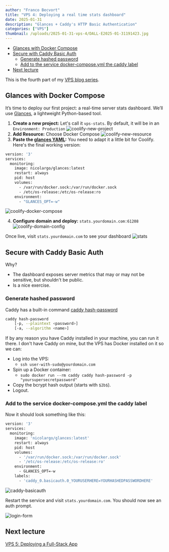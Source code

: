 ```yaml
---
author: "Franco Becvort"
title: "VPS 4: Deploying a real time stats dashboard"
date: 2025-01-31
description: "Glances + Caddy's HTTP Basic Authentication"
categories: ["VPS"]
thumbnail: /uploads/2025-01-31-vps-4/DALL·E2025-01-31191423.jpg
---
```


<!-- TOC -->
  * [Glances with Docker Compose](#glances-with-docker-compose)
  * [Secure with Caddy Basic Auth](#secure-with-caddy-basic-auth)
    * [Generate hashed password](#generate-hashed-password)
    * [Add to the service docker-compose.yml the caddy label](#add-to-the-service-docker-composeyml-the-caddy-label)
  * [Next lecture](#next-lecture)
<!-- TOC -->

This is the fourth part of my [VPS blog series](/en/categories/vps/).

## Glances with Docker Compose

It’s time to deploy our first project: a real-time server stats dashboard. We’ll use [Glances](https://nicolargo.github.io/glances/), a lightweight Python-based tool.

1. **Create a new project:** Let's call it `vps-stats`. By default, it will be in an `Environment: Production`
    ![coolify-new-project](/uploads/2025-01-31-vps-4/coolify-new-project.png)
2. **Add Resource:** Choose Docker Compose
    ![coolify-new-resource](/uploads/2025-01-31-vps-4/coolify-new-resource.png)
3. **Paste the [glances YAML](https://github.com/nicolargo/glances/blob/develop/docs/docker.rst):** You need to adapt it a little bit for Coolify. Here's the final working version:

```Dockerfile
version: '3'
services:
  monitoring:
    image: nicolargo/glances:latest
    restart: always
    pid: host
    volumes:
      - /var/run/docker.sock:/var/run/docker.sock
      - /etc/os-release:/etc/os-release:ro
    environment:
      - "GLANCES_OPT=-w"
```
![coolify-docker-compose](/uploads/2025-01-31-vps-4/coolify-docker-compose.png)

4. **Configure domain and deploy:** `stats.yourdomain.com:61208`
   ![coolify-domain-config](/uploads/2025-01-31-vps-4/coolify-domain-config.png)

Once live, visit `stats.yourdomain.com` to see your dashboard
![stats](/uploads/2025-01-31-vps-4/stats.png)

## Secure with Caddy Basic Auth

Why?
- The dashboard exposes server metrics that may or may not be sensitive, but shouldn't be public.
- Is a nice exercise.

### Generate hashed password

Caddy has a built-in command [caddy hash-password](https://caddyserver.com/docs/command-line#caddy-hash-password)

```bash
caddy hash-password
	[-p, --plaintext <password>]
	[-a, --algorithm <name>]
```

If by any reason you have Caddy installed in your machine, you can run it there. I don't have Caddy on mine, but the VPS has Docker installed on it so we can:

- Log into the VPS:
  - `ssh user-with-sudo@yourdomain.com`
- Spin up a Docker container:
  - `sudo docker run --rm caddy caddy hash-password -p "yoursupersecretpassword"`
- Copy the bcrypt hash output (starts with `$2b$`).
- Logout.

### Add to the service docker-compose.yml the caddy label

Now it should look something like this:

```Dockerfile
version: '3'
services:
  monitoring:
    image: 'nicolargo/glances:latest'
    restart: always
    pid: host
    volumes:
      - '/var/run/docker.sock:/var/run/docker.sock'
      - '/etc/os-release:/etc/os-release:ro'
    environment:
      - GLANCES_OPT=-w
    labels:
      - 'caddy_0.basicauth.0_YOURUSERHERE=YOURHASHEDPASSWORDHERE'
```

![caddy-basicauth](/uploads/2025-01-31-vps-4/caddy-basicauth.png)

Restart the service and visit `stats.yourdomain.com`. You should now see an auth prompt.

![login-form](/uploads/2025-01-31-vps-4/login-form.png)

## Next lecture
[VPS 5: Deploying a Full-Stack App](/en/blog/2025-02-03-vps-5)
